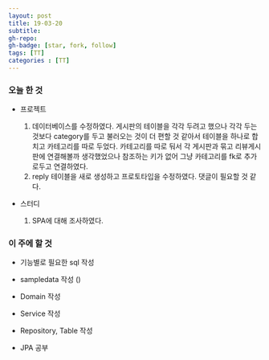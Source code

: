 ```yaml
---
layout: post
title: 19-03-20
subtitle: 
gh-repo: 
gh-badge: [star, fork, follow]
tags: [TT]
categories : [TT]
---
```


### 오늘 한 것 

* 프로젝트
    1. 데이터베이스를 수정하였다. 게시판의 테이블을 각각 두려고 했으나 각각 두는것보다 category를 두고 불러오는 것이 더 편할 것 같아서 테이블을 하나로 합치고 카테고리를 따로 두었다.
    카테고리를 따로 둬서 각 게시판과 묶고 리뷰게시판에 연결해볼까 생각했었으나 참조하는 키가 없어 그냥 카테고리를 fk로 추가로두고 연결하였다.
    2. reply 테이블을 새로 생성하고 프로토타입을 수정하였다. 댓글이 필요할 것 같다.

* 스터디
    1. SPA에 대해 조사하였다.

### 이 주에 할 것
 - 기능별로 필요한 sql 작성 
 - sampledata 작성 ()
 - Domain 작성
 - Service 작성
 - Repository, Table 작성 

 - JPA 공부